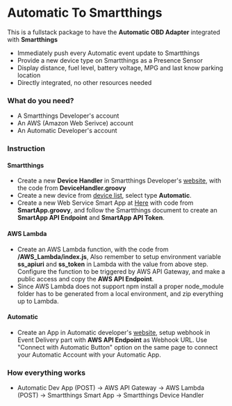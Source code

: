 # Automatic To Smartthings
This is a fullstack package to have the **Automatic OBD Adapter** integrated with **Smartthings**

* Immediately push every Automatic event update to Smartthings
* Provide a new device type on Smartthings as a Presence Sensor
* Display distance, fuel level, battery voltage, MPG and last know parking location
* Directly integrated, no other resources needed

### What do you need?

* A Smartthings Developer's account
* An AWS (Amazon Web Serivce) account
* An Automatic Developer's account

### Instruction

#### Smartthings
* Create a new **Device Handler** in Smartthings Developer's [website](https://graph.api.smartthings.com/ide/devices), with the code from **DeviceHandler.groovy**
* Create a new device from [device list](https://graph.api.smartthings.com/device/create), select type **Automatic**.
* Create a new Web Service Smart App at [Here](https://graph.api.smartthings.com/ide/app/create) with code from **SmartApp.groovy**, and follow the Smartthings document to create an **SmartApp API Endpoint** and **SmartApp API Token**.

#### AWS Lambda
* Create an AWS Lambda function, with the code from **/AWS_Lambda/index.js**, Also remember to setup environment variable **ss_apiuri** and **ss_token** in Lambda with the value from above step. Configure the function to be triggered by AWS API Gateway, and make a public access and copy the **AWS API Endpoint**.
* Since AWS Lambda does not support npm install a proper node_module folder has to be generated from a local environment, and zip everything up to Lambda.

#### Automatic
* Create an App in Automatic developer's [website](https://developer.automatic.com/), setup webhook in Event Delivery part with **AWS API Endpoint** as Webhook URL. Use "Connect with Automatic Button" option on the same page to connect your Automatic Account with your Automatic App.



### How everything works
* Automatic Dev App (POST) -> AWS API Gateway -> AWS Lambda (POST) -> Smartthings Smart App -> Smartthings Device Handler
